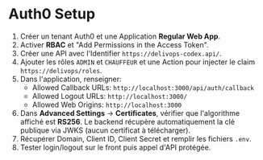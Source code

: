 # Auth0 Setup

1. Créer un tenant Auth0 et une Application **Regular Web App**.
2. Activer **RBAC** et "Add Permissions in the Access Token".
3. Créer une API avec l'Identifier `https://delivops-codex.api/`.
4. Ajouter les rôles `ADMIN` et `CHAUFFEUR` et une Action pour injecter le claim `https://delivops/roles`.
5. Dans l'application, renseigner:
   - Allowed Callback URLs: `http://localhost:3000/api/auth/callback`
   - Allowed Logout URLs: `http://localhost:3000/`
   - Allowed Web Origins: `http://localhost:3000`
6. Dans **Advanced Settings** → **Certificates**, vérifier que l'algorithme affiché est **RS256**.
   Le backend récupère automatiquement la clé publique via JWKS (aucun certificat à télécharger).
7. Récupérer Domain, Client ID, Client Secret et remplir les fichiers `.env`.
8. Tester login/logout sur le front puis appel d'API protégée.
